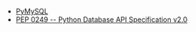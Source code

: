* [PyMySQL](https://github.com/PyMySQL/PyMySQL)
* [PEP 0249 -- Python Database API Specification v2.0](https://www.python.org/dev/peps/pep-0249/)
